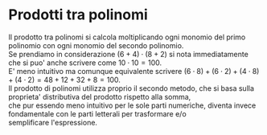 # Prodotti tra polinomi  

Il prodotto tra polinomi si calcola moltiplicando ogni monomio del primo polinomio con ogni monomio del secondo polinomio.  
Se prendiamo in considerazione $(6 + 4) \cdot (8 + 2)$ si nota immediatamente che si puo' anche scrivere come $10 \cdot 10 = 100$.  
E' meno intuitivo ma comunque equivalente scrivere $(6 \cdot 8) + (6 \cdot 2) + (4 \cdot 8) + (4 \cdot 2) = 48 + 12 + 32 + 8 = 100$.  
Il prodotto di polinomi utilizza proprio il secondo metodo, che si basa sulla proprieta' distributiva del prodotto rispetto alla somma,  
che pur essendo meno intuitivo per le sole parti numeriche, diventa invece fondamentale con le parti letterali per trasformare e/o  
semplificare l'espressione.
